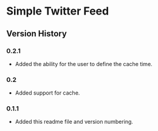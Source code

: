 Simple Twitter Feed
===================

Version History
---------------

### 0.2.1
* Added the ability for the user to define the cache time.

### 0.2
* Added support for cache.

### 0.1.1
* Added this readme file and version numbering.